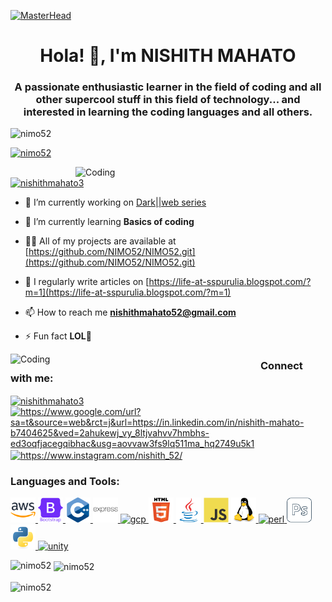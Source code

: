 [![MasterHead](https://tse3.mm.bing.net/th?id=OIP.lsdxNjbDanr6LCIgaMplnQHaGD&pid=Api&P=0&w=209&h=172)](https://NIMO52.github.io)
<h1 align="center">Hola! 👋, I'm NISHITH MAHATO</h1>
<h3 align="center">A passionate enthusiastic learner in the field of coding and all other supercool stuff in this field of technology... and interested in learning the coding languages and all others.</h3>

<p align="left"> <img src="https://komarev.com/ghpvc/?username=nimo52&label=Profile%20views&color=0e75b6&style=flat" alt="nimo52" /> </p>

<p align="left"> <a href="https://github.com/ryo-ma/github-profile-trophy"><img src="https://github-profile-trophy.vercel.app/?username=nimo52" alt="nimo52" /></a> </p>

<img align="right" alt="Coding" width="400" src="https://media.giphy.com/media/RbDKaczqWovIugyJmW/giphy.gif">

<p align="left"> <a href="https://twitter.com/nishithmahato3" target="blank"><img src="https://img.shields.io/twitter/follow/nishithmahato3?logo=twitter&style=for-the-badge" alt="nishithmahato3" /></a> </p>

- 🔭 I’m currently working on [Dark||web series](https://github.com/NIMO52/Dark/blob/a4ec9fd12be8846efe67734c38258936bf218e55/Dialogues.txt)

- 🌱 I’m currently learning **Basics of coding**

- 👨‍💻 All of my projects are available at [https://github.com/NIMO52/NIMO52.git](https://github.com/NIMO52/NIMO52.git)

- 📝 I regularly write articles on [https://life-at-sspurulia.blogspot.com/?m=1](https://life-at-sspurulia.blogspot.com/?m=1)

- 📫 How to reach me **nishithmahato52@gmail.com**

- ⚡ Fun fact **LOL🤣**

<img align="left" alt="Coding" width="400" src="https://giphy.com/gifs/smu-ellipsis-smuellipsis-USV0ym3bVWQJJmNu3N">


<h3 align="left">Connect with me:</h3>
<p align="left">
<a href="https://twitter.com/nishithmahato3" target="blank"><img align="center" src="https://cdn.jsdelivr.net/npm/simple-icons@3.0.1/icons/twitter.svg" alt="nishithmahato3" height="30" width="40" /></a>
<a href="https://linkedin.com/in/https://www.google.com/url?sa=t&source=web&rct=j&url=https://in.linkedin.com/in/nishith-mahato-b7404625&ved=2ahukewj_vy_8ltjvahvv7hmbhs-ed3oqfjacegqibhac&usg=aovvaw3fs9lq511ma_hq2749u5k1" target="blank"><img align="center" src="https://cdn.jsdelivr.net/npm/simple-icons@3.0.1/icons/linkedin.svg" alt="https://www.google.com/url?sa=t&source=web&rct=j&url=https://in.linkedin.com/in/nishith-mahato-b7404625&ved=2ahukewj_vy_8ltjvahvv7hmbhs-ed3oqfjacegqibhac&usg=aovvaw3fs9lq511ma_hq2749u5k1" height="30" width="40" /></a>
<a href="https://instagram.com/https://www.instagram.com/nishith_52/" target="blank"><img align="center" src="https://cdn.jsdelivr.net/npm/simple-icons@3.0.1/icons/instagram.svg" alt="https://www.instagram.com/nishith_52/" height="30" width="40" /></a>
</p>

<h3 align="left">Languages and Tools:</h3>
<p align="left"> <a href="https://aws.amazon.com" target="_blank"> <img src="https://raw.githubusercontent.com/devicons/devicon/master/icons/amazonwebservices/amazonwebservices-original-wordmark.svg" alt="aws" width="40" height="40"/> </a> <a href="https://getbootstrap.com" target="_blank"> <img src="https://raw.githubusercontent.com/devicons/devicon/master/icons/bootstrap/bootstrap-plain-wordmark.svg" alt="bootstrap" width="40" height="40"/> </a> <a href="https://www.w3schools.com/cpp/" target="_blank"> <img src="https://raw.githubusercontent.com/devicons/devicon/master/icons/cplusplus/cplusplus-original.svg" alt="cplusplus" width="40" height="40"/> </a> <a href="https://expressjs.com" target="_blank"> <img src="https://raw.githubusercontent.com/devicons/devicon/master/icons/express/express-original-wordmark.svg" alt="express" width="40" height="40"/> </a> <a href="https://cloud.google.com" target="_blank"> <img src="https://www.vectorlogo.zone/logos/google_cloud/google_cloud-icon.svg" alt="gcp" width="40" height="40"/> </a> <a href="https://www.w3.org/html/" target="_blank"> <img src="https://raw.githubusercontent.com/devicons/devicon/master/icons/html5/html5-original-wordmark.svg" alt="html5" width="40" height="40"/> </a> <a href="https://www.java.com" target="_blank"> <img src="https://raw.githubusercontent.com/devicons/devicon/master/icons/java/java-original.svg" alt="java" width="40" height="40"/> </a> <a href="https://developer.mozilla.org/en-US/docs/Web/JavaScript" target="_blank"> <img src="https://raw.githubusercontent.com/devicons/devicon/master/icons/javascript/javascript-original.svg" alt="javascript" width="40" height="40"/> </a> <a href="https://www.linux.org/" target="_blank"> <img src="https://raw.githubusercontent.com/devicons/devicon/master/icons/linux/linux-original.svg" alt="linux" width="40" height="40"/> </a> <a href="https://www.perl.org/" target="_blank"> <img src="https://api.iconify.design/logos-perl.svg" alt="perl" width="40" height="40"/> </a> <a href="https://www.photoshop.com/en" target="_blank"> <img src="https://raw.githubusercontent.com/devicons/devicon/master/icons/photoshop/photoshop-line.svg" alt="photoshop" width="40" height="40"/> </a> <a href="https://www.python.org" target="_blank"> <img src="https://raw.githubusercontent.com/devicons/devicon/master/icons/python/python-original.svg" alt="python" width="40" height="40"/> </a> <a href="https://unity.com/" target="_blank"> <img src="https://www.vectorlogo.zone/logos/unity3d/unity3d-icon.svg" alt="unity" width="40" height="40"/> </a> </p>

<p><img align="left" src="https://github-readme-stats.vercel.app/api/top-langs?username=nimo52&show_icons=true&locale=en&layout=compact" alt="nimo52" /></p>

<p>&nbsp;<img align="center" src="https://github-readme-stats.vercel.app/api?username=nimo52&show_icons=true&locale=en" alt="nimo52" /></p>

<p><img align="center" src="https://github-readme-streak-stats.herokuapp.com/?user=nimo52&" alt="nimo52" /></p>
